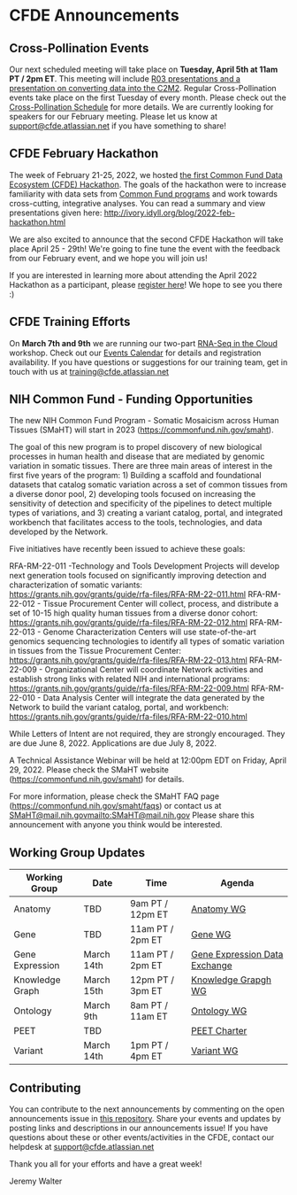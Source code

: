 # CFDE Announcements

## Cross-Pollination Events
Our next scheduled meeting will take place on **Tuesday, April 5th at 11am PT / 2pm ET**.  This meeting will include [R03 presentations and a presentation on converting data into the C2M2](https://docs.google.com/document/d/1nYiJkrvwpOefg78qtYrwCROaD7Bur6FlkwJ-aZuuTYI/edit#heading=h.af0seinevhzq). Regular Cross-Pollination events take place on the first Tuesday of every month. Please check out the  [Cross-Pollination Schedule](https://docs.google.com/spreadsheets/d/1hQAeOLkivUZZnwZ_KxfGw3neezMaWbrPk9nnFiKfQGA/edit?usp=sharing) for more details. We are currently looking for speakers for our February meeting. Please let us know at support@cfde.atlassian.net if you have something to share!

## CFDE February Hackathon
The week of February 21-25, 2022, we hosted [the first Common Fund Data Ecosystem (CFDE) Hackathon](https://nih-cfde.github.io/2022-feb-hackathon). The goals of the hackathon were to increase familiarity with data sets from [Common Fund programs](https://commonfund.nih.gov/programs) and work towards cross-cutting, integrative analyses. You can read a summary and view presentations given here: http://ivory.idyll.org/blog/2022-feb-hackathon.html

We are also excited to announce that the second CFDE Hackathon will take place April 25 - 29th! We're going to fine tune the event with the feedback from our February event, and we hope you will join us!

If you are interested in learning more about attending the April 2022 Hackathon as a participant, please [register here](https://www.nih-cfde.org/events/april-2022-hackathon/?pk_campaign=anc)! We hope to see you there :)

## CFDE Training Efforts
On **March 7th and 9th** we are running our two-part [RNA-Seq in the Cloud](https://www.nih-cfde.org/events/rna-seq-in-the-cloud-part-i-2/?pk_campaign=anc) workshop. Check out our [Events Calendar](https://www.nih-cfde.org/events/) for details and registration availability. If you have questions or suggestions for our training team, get in touch with us at [training@cfde.atlassian.net](mailto:training@cfde.atlassian.net)

## NIH Common Fund - Funding Opportunities
The new NIH Common Fund Program - Somatic Mosaicism across Human Tissues (SMaHT) will start in 2023 (https://commonfund.nih.gov/smaht).

The goal of this new program is to propel discovery of new biological processes in human health and disease that are mediated by genomic variation in somatic tissues. There are three main areas of interest in the first five years of the program: 1) Building a scaffold and foundational datasets that catalog somatic variation across a set of common tissues from a diverse donor pool, 2) developing tools focused on increasing the sensitivity of detection and specificity of the pipelines to detect multiple types of variations, and 3) creating a variant catalog, portal, and integrated workbench that facilitates access to the tools, technologies, and data developed by the Network.

Five initiatives have recently been issued to achieve these goals:

RFA-RM-22-011 -Technology and Tools Development Projects will develop next generation tools focused on significantly improving detection and characterization of somatic variants: https://grants.nih.gov/grants/guide/rfa-files/RFA-RM-22-011.html
RFA-RM-22-012 - Tissue Procurement Center will collect, process, and distribute a set of 10-15 high quality human tissues from a diverse donor cohort: https://grants.nih.gov/grants/guide/rfa-files/RFA-RM-22-012.html
RFA-RM-22-013 - Genome Characterization Centers will use state-of-the-art genomics sequencing technologies to identify all types of somatic variation in tissues from the Tissue Procurement Center:  https://grants.nih.gov/grants/guide/rfa-files/RFA-RM-22-013.html
RFA-RM-22-009 - Organizational Center will coordinate Network activities and establish strong links with related NIH and international programs: https://grants.nih.gov/grants/guide/rfa-files/RFA-RM-22-009.html
RFA-RM-22-010 - Data Analysis Center will integrate the data generated by the Network to build the variant catalog, portal, and workbench: https://grants.nih.gov/grants/guide/rfa-files/RFA-RM-22-010.html

While Letters of Intent are not required, they are strongly encouraged.  They are due June 8, 2022.
Applications are due July 8, 2022.

A Technical Assistance Webinar will be held at 12:00pm EDT on Friday, April 29, 2022. 
Please check the SMaHT website (https://commonfund.nih.gov/smaht) for details. 

For more information, please check the SMaHT FAQ page (https://commonfund.nih.gov/smaht/faqs) or contact us at [SMaHT@mail.nih.gov](mailto:SMaHT@mail.nih.gov)<mailto:SMaHT@mail.nih.gov>
Please share this announcement with anyone you think would be interested.

## Working Group Updates

| Working Group | Date | Time | Agenda |
| ----------------- | ----- | ----- | --------- | 
Anatomy | TBD | 9am PT / 12pm ET | [Anatomy WG](https://docs.google.com/document/d/1K5L9WllqaABbr4MGO21ogDELyvtpVrD31wbvSNhx6ys/edit?usp=sharing)
Gene | TBD | 11am PT / 2pm ET | [Gene WG](https://drive.google.com/file/d/18QXDCFkHTVF2LTvab-wz9CprHxegP6VU/view) |
Gene Expression | March 14th | 11am PT / 2pm ET | [Gene Expression Data Exchange](https://docs.google.com/document/d/1XVe7qPOOvADdxXI3m4pIwhKYf0qUxcYUMUz2vTdDL8I/edit) |
Knowledge Graph | March 15th | 12pm PT / 3pm ET | [Knowledge Grapgh WG](https://docs.google.com/document/d/1WvpkLxWPW0XxZsam6jEJeEUQr2sQ0EWC/edit?usp=sharing&ouid=111367545760360703840&rtpof=true&sd=true)
Ontology | March 9th | 8am PT / 11am ET | [Ontology WG](https://docs.google.com/document/d/1VoHHBeWfol6XNJa3kzOnOFuTaIrcLYbqKYQcOnj1oh4/edit?usp=sharing) |
PEET | TBD | | [PEET Charter](https://docs.google.com/document/d/1mtAlTCu6S-9kQ-7sIp7LHIXbDpi6rFT105Eh5ICeT2w/edit) |
Variant | March 14th | 1pm PT / 4pm ET | [Variant WG](https://docs.google.com/document/d/1c3bxCKCRTWtvZopSLOT2iZsetylKtqdilfF1hB1thFQ/edit)

## Contributing
You can contribute to the next announcements by commenting on the open announcements issue in [this repository](https://github.com/nih-cfde/announcements/issues). Share your events and updates by posting links and descriptions in our announcements issue! If you have questions about these or other events/activities in the CFDE, contact our helpdesk at support@cfde.atlassian.net

Thank you all for your efforts and have a great week!

Jeremy Walter
